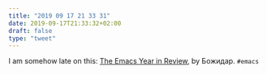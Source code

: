 ```yaml
---
title: "2019 09 17 21 33 31"
date: 2019-09-17T21:33:32+02:00
draft: false
type: "tweet"
---
```

I am somehow late on this: [The Emacs Year in Review](https://emacsredux.com/blog/2019/01/10/the-emacs-year-in-review/i), by Божидар. `#emacs`
